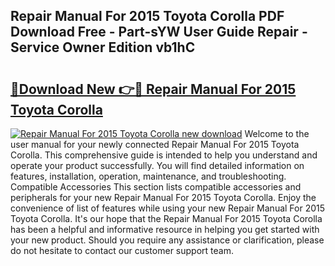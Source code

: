 ## Repair Manual For 2015 Toyota Corolla PDF Download Free - Part-sYW User Guide Repair - Service Owner Edition vb1hC

# <h2><a href="http://bc53520.oget.top/?id=Repair+Manual+For+2015+Toyota+Corolla">🔗Download New 👉🔴 Repair Manual For 2015 Toyota Corolla</a></h2>

[![Repair Manual For 2015 Toyota Corolla new download](https://i.imgur.com/5g1atiW.png)](http://bc53520.oget.top/?id=Repair+Manual+For+2015+Toyota+Corolla)
Welcome to the user manual for your newly connected Repair Manual For 2015 Toyota Corolla. This comprehensive guide is intended to help you understand and operate your product successfully. You will find detailed information on features, installation, operation, maintenance, and troubleshooting. Compatible Accessories This section lists compatible accessories and peripherals for your new Repair Manual For 2015 Toyota Corolla. Enjoy the convenience of list of features while using your new Repair Manual For 2015 Toyota Corolla. It's our hope that the Repair Manual For 2015 Toyota Corolla has been a helpful and informative resource in helping you get started with your new product. Should you require any assistance or clarification, please do not hesitate to contact our customer support team.
